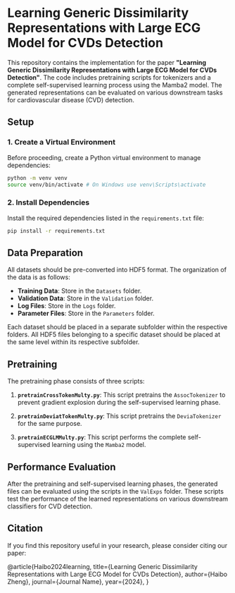 
# Learning Generic Dissimilarity Representations with Large ECG Model for CVDs Detection

This repository contains the implementation for the paper **"Learning Generic Dissimilarity Representations with Large ECG Model for CVDs Detection"**. The code includes pretraining scripts for tokenizers and a complete self-supervised learning process using the Mamba2 model. The generated representations can be evaluated on various downstream tasks for cardiovascular disease (CVD) detection.

## Setup

### 1. Create a Virtual Environment

Before proceeding, create a Python virtual environment to manage dependencies:

```bash
python -m venv venv
source venv/bin/activate # On Windows use venv\Scripts\activate
```

### 2. Install Dependencies

Install the required dependencies listed in the `requirements.txt` file:

```bash
pip install -r requirements.txt
```

## Data Preparation

All datasets should be pre-converted into HDF5 format. The organization of the data is as follows:

- **Training Data**: Store in the `Datasets` folder.
- **Validation Data**: Store in the `Validation` folder.
- **Log Files**: Store in the `Logs` folder.
- **Parameter Files**: Store in the `Parameters` folder.

Each dataset should be placed in a separate subfolder within the respective folders. All HDF5 files belonging to a specific dataset should be placed at the same level within its respective subfolder.

## Pretraining

The pretraining phase consists of three scripts:

1. **`pretrainCrossTokenMulty.py`**: This script pretrains the `AssocTokenizer` to prevent gradient explosion during the self-supervised learning phase.
   
2. **`pretrainDeviatTokenMulty.py`**: This script pretrains the `DeviaTokenizer` for the same purpose.

3. **`pretrainECGLMMulty.py`**: This script performs the complete self-supervised learning using the `Mamba2` model.

## Performance Evaluation

After the pretraining and self-supervised learning phases, the generated files can be evaluated using the scripts in the `ValExps` folder. These scripts test the performance of the learned representations on various downstream classifiers for CVD detection.

## Citation

If you find this repository useful in your research, please consider citing our paper:

@article{Haibo2024learning,
title={Learning Generic Dissimilarity Representations with Large ECG Model for CVDs Detection},
author={Haibo Zheng},
journal={Journal Name},
year={2024},
}
